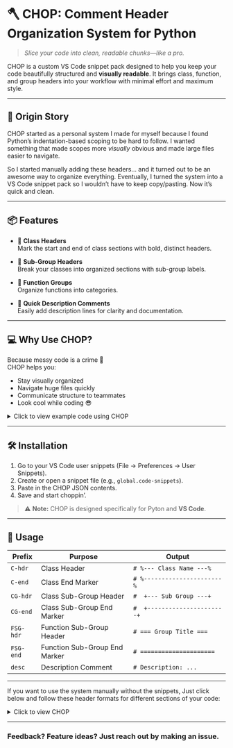 # 🪓 CHOP: Comment Header Organization System for Python

> *Slice your code into clean, readable chunks—like a pro.*

CHOP is a custom VS Code snippet pack designed to help you keep your code beautifully structured and **visually readable**. It brings class, function, and group headers into your workflow with minimal effort and maximum style.

---

## 🌱 Origin Story

CHOP started as a personal system I made for myself because I found Python’s indentation-based scoping to be hard to follow. I wanted something that made scopes more *visually* obvious and made large files easier to navigate.

So I started manually adding these headers... and it turned out to be an awesome way to organize everything. Eventually, I turned the system into a VS Code snippet pack so I wouldn’t have to keep copy/pasting. Now it’s quick and clean.

---

## 📦 Features

- 🧱 **Class Headers**  
  Mark the start and end of class sections with bold, distinct headers.

- 🔹 **Sub-Group Headers**  
  Break your classes into organized sections with sub-group labels.

- 🔧 **Function Groups**  
  Organize functions into categories.

- 📜 **Quick Description Comments**  
  Easily add description lines for clarity and documentation.

---

## 💻 Why Use CHOP?

Because messy code is a crime 😤  
CHOP helps you:
- Stay visually organized
- Navigate huge files quickly
- Communicate structure to teammates
- Look cool while coding 😎

<details>
  <summary>Click to view example code using CHOP </summary>

```python
# %--- Animal Class ---%

class Animal:

#  +--- Animal Initialization  ---+

    def __init__(self, name, age):
        self.name = name
        self.age = age

#  +----------------------+



#  +--- Animal Meathods ---+


    def speak(self):
        pass

    def eat(self):
        pass

#  +----------------------+


# %----------------------%



# %--- Dog Class ---%

class Dog(Animal):

#  +--- Dog Initialization ---+

    def __init__(self, name, age, breed):
        super().__init__(name, age)
        self.breed = breed

 
    def speak(self):
        return f"{self.name} says woof!"

    def fetch(self):
        return f"{self.name} is fetching a ball."

#  +----------------------+

#  +--- Dog Methods ---+

def main():

    my_dog = Dog("Buddy", 3, "Golden Retriever")
    

    print(my_dog.speak())   
    print(my_dog.fetch())   

#  +----------------------+

# %----------------------%


if __name__ == "__main__":
    main()
    
```
</details>

---

## 🛠️ Installation

1. Go to your VS Code user snippets (File → Preferences → User Snippets).
2. Create or open a snippet file (e.g., `global.code-snippets`).
3. Paste in the CHOP JSON contents.
4. Save and start choppin’.

> ⚠️ **Note:** CHOP is designed specifically for Pyton and **VS Code**.

---

## 🚀 Usage

| Prefix     | Purpose                         | Output                      |
|------------|----------------------------------|------------------------------------|
| `C-hdr`    | Class Header                    | `# %--- Class Name ---%`           |
| `C-end`    | Class End Marker                | `# %----------------------%`       |
| `CG-hdr`   | Class Sub-Group Header          | `#  +--- Sub Group ---+`           |
| `CG-end`   | Class Sub-Group End Marker      | `#  +----------------------+`      |
| `FSG-hdr`  | Function Sub-Group Header       | `# === Group Title ===`            |
| `FSG-end`  | Function Sub-Group End Marker   | `# =====================`          |
| `desc`     | Description Comment             | `# Description: ...`               |

---

If you want to use the system manually without the snippets, Just click below and follow these header formats for different sections of your code:
<details>
  <summary>Click to view CHOP </summary>


- **Class Header**  
  Use `%--- Title ---%` to mark the start of a class.

- **Class Sub-Group Header**  
  Use `+--- Title ---+` to orgonize similar functions within a class.

- **Function Sub-Group Header**  
  Use `=== Title ===` to organize parts whithin a function.

- **End of Function Sub-Group**  
  Use `=====================` to mark the end of a function group.

- **End of Class Sub-Group**  
  Use `+----------------------+` to mark the end of a class sub-group.

- **End of Class Header**  
  Use `%----------------------%` to mark the end of a class.

</details>

---

### Feedback? Feature ideas? Just reach out by making an issue.
